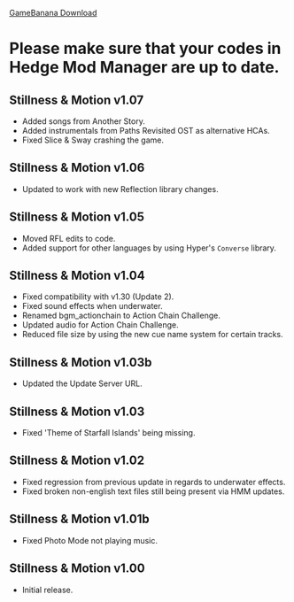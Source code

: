 [GameBanana Download](https://gamebanana.com/mods/download/434496)

# Please make sure that your codes in Hedge Mod Manager are up to date.

## Stillness & Motion v1.07
- Added songs from Another Story.
- Added instrumentals from Paths Revisited OST as alternative HCAs.
- Fixed Slice & Sway crashing the game.

## Stillness & Motion v1.06
- Updated to work with new Reflection library changes.

## Stillness & Motion v1.05
- Moved RFL edits to code.
- Added support for other languages by using Hyper's `Converse` library.

## Stillness & Motion v1.04
- Fixed compatibility with v1.30 (Update 2).
- Fixed sound effects when underwater.
- Renamed bgm_actionchain to Action Chain Challenge.
- Updated audio for Action Chain Challenge.
- Reduced file size by using the new cue name system for certain tracks.

## Stillness & Motion v1.03b
- Updated the Update Server URL.

## Stillness & Motion v1.03
- Fixed 'Theme of Starfall Islands' being missing.

## Stillness & Motion v1.02
- Fixed regression from previous update in regards to underwater effects.
- Fixed broken non-english text files still being present via HMM updates.

## Stillness & Motion v1.01b
- Fixed Photo Mode not playing music.

## Stillness & Motion v1.00
- Initial release.
